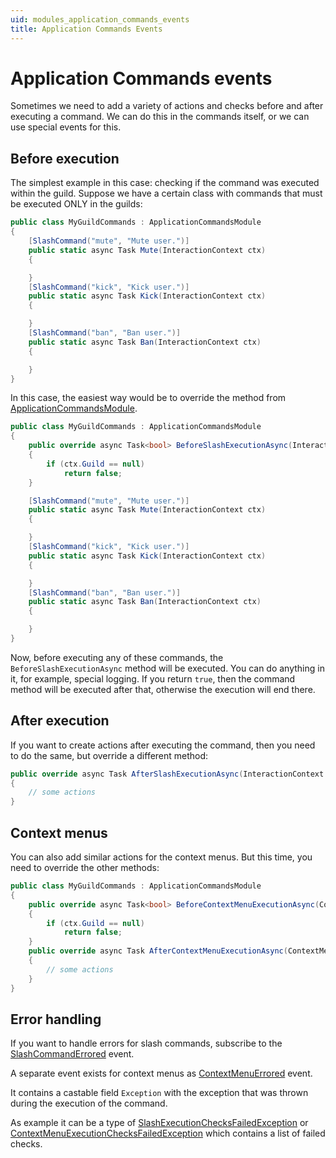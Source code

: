 ```yaml
---
uid: modules_application_commands_events
title: Application Commands Events
---
```


# Application Commands events
Sometimes we need to add a variety of actions and checks before and after executing a command.
We can do this in the commands itself, or we can use special events for this.

## Before execution

The simplest example in this case: checking if the command was executed within the guild.
Suppose we have a certain class with commands that must be executed ONLY in the guilds:

```cs
public class MyGuildCommands : ApplicationCommandsModule
{
    [SlashCommand("mute", "Mute user.")]
    public static async Task Mute(InteractionContext ctx)
    {

    }
    [SlashCommand("kick", "Kick user.")]
    public static async Task Kick(InteractionContext ctx)
    {

    }
    [SlashCommand("ban", "Ban user.")]
    public static async Task Ban(InteractionContext ctx)
    {

    }
}
```

In this case, the easiest way would be to override the method from [ApplicationCommandsModule](xref:DisCatSharp.ApplicationCommands.ApplicationCommandsModule).

```cs
public class MyGuildCommands : ApplicationCommandsModule
{
    public override async Task<bool> BeforeSlashExecutionAsync(InteractionContext ctx)
    {
        if (ctx.Guild == null)
            return false;
    }

    [SlashCommand("mute", "Mute user.")]
    public static async Task Mute(InteractionContext ctx)
    {

    }
    [SlashCommand("kick", "Kick user.")]
    public static async Task Kick(InteractionContext ctx)
    {

    }
    [SlashCommand("ban", "Ban user.")]
    public static async Task Ban(InteractionContext ctx)
    {

    }
}
```

Now, before executing any of these commands, the `BeforeSlashExecutionAsync` method will be executed. You can do anything in it, for example, special logging.
If you return `true`, then the command method will be executed after that, otherwise the execution will end there.

## After execution

If you want to create actions after executing the command, then you need to do the same, but override a different method:
```cs
public override async Task AfterSlashExecutionAsync(InteractionContext ctx)
{
    // some actions
}
```

## Context menus

You can also add similar actions for the context menus. But this time, you need to override the other methods:
```cs
public class MyGuildCommands : ApplicationCommandsModule
{
    public override async Task<bool> BeforeContextMenuExecutionAsync(ContextMenuContext ctx)
    {
        if (ctx.Guild == null)
            return false;
    }
    public override async Task AfterContextMenuExecutionAsync(ContextMenuContext ctx)
    {
        // some actions
    }
}
```

## Error handling

If you want to handle errors for slash commands, subscribe to the [SlashCommandErrored](xref:DisCatSharp.ApplicationCommands.ApplicationCommandsExtension.SlashCommandErrored) event.

A separate event exists for context menus as [ContextMenuErrored](xref:DisCatSharp.ApplicationCommands.ApplicationCommandsExtension.ContextMenuErrored) event.

It contains a castable field `Exception` with the exception that was thrown during the execution of the command.

As example it can be a type of [SlashExecutionChecksFailedException](xref:DisCatSharp.ApplicationCommands.Exceptions.SlashExecutionChecksFailedException) or [ContextMenuExecutionChecksFailedException](xref:DisCatSharp.ApplicationCommands.Exceptions.ContextMenuExecutionChecksFailedException) which contains a list of failed checks.
